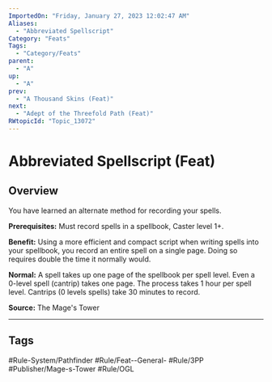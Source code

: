 ```yaml
---
ImportedOn: "Friday, January 27, 2023 12:02:47 AM"
Aliases:
  - "Abbreviated Spellscript"
Category: "Feats"
Tags:
  - "Category/Feats"
parent:
  - "A"
up:
  - "A"
prev:
  - "A Thousand Skins (Feat)"
next:
  - "Adept of the Threefold Path (Feat)"
RWtopicId: "Topic_13072"
---
```

# Abbreviated Spellscript (Feat)
## Overview
You have learned an alternate method for recording your spells.

**Prerequisites:** Must record spells in a spellbook, Caster level 1+.

**Benefit:** Using a more efficient and compact script when writing spells into your spellbook, you record an entire spell on a single page. Doing so requires double the time it normally would.

**Normal:** A spell takes up one page of the spellbook per spell level. Even a 0-level spell (cantrip) takes one page. The process takes 1 hour per spell level. Cantrips (0 levels spells) take 30 minutes to record.

**Source:** The Mage's Tower


---
## Tags
#Rule-System/Pathfinder #Rule/Feat--General- #Rule/3PP #Publisher/Mage-s-Tower #Rule/OGL

